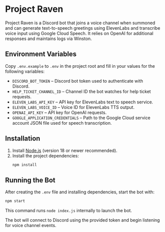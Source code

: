 # Project Raven

Project Raven is a Discord bot that joins a voice channel when summoned and can generate text-to-speech greetings using ElevenLabs and transcribe voice input using Google Cloud Speech. It relies on OpenAI for additional responses and maintains logs via Winston.

## Environment Variables
Copy `.env.example` to `.env` in the project root and fill in your values for the following variables:

- `DISCORD_BOT_TOKEN` – Discord bot token used to authenticate with Discord.
- `HELP_TICKET_CHANNEL_ID` – Channel ID the bot watches for help ticket requests.
- `ELEVEN_LABS_API_KEY` – API key for ElevenLabs text to speech service.
- `ELEVEN_LABS_VOICE_ID` – Voice ID for ElevenLabs TTS output.
- `OPENAI_API_KEY` – API key for OpenAI requests.
- `GOOGLE_APPLICATION_CREDENTIALS` – Path to the Google Cloud service account JSON file used for speech transcription.

## Installation
1. Install [Node.js](https://nodejs.org/) (version 18 or newer recommended).
2. Install the project dependencies:
   ```bash
   npm install
   ```

## Running the Bot
After creating the `.env` file and installing dependencies, start the bot with:

```bash
npm start
```

This command runs `node index.js` internally to launch the bot.

The bot will connect to Discord using the provided token and begin listening for voice channel events.
